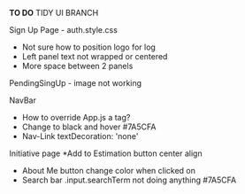 **TO DO** 
TIDY UI BRANCH

Sign Up Page - auth.style.css
* Not sure how to position logo for log
* Left panel text not wrapped or centered
* More space between 2 panels

PendingSingUp - image not working

NavBar
* How to override App.js a tag?
* Change to black and hover #7A5CFA
* Nav-Link textDecoration: 'none'

Initiative page
*Add to Estimation button center align
* About Me button change color when clicked on
* Search bar .input.searchTerm not doing anything #7A5CFA